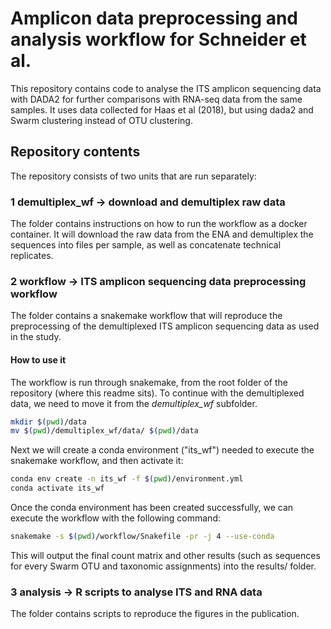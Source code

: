 # Amplicon data preprocessing and analysis workflow for Schneider et al.

This repository contains code to analyse the ITS amplicon sequencing data with DADA2 for further comparisons with RNA-seq data from the same samples. It uses data collected for Haas et al (2018), but using dada2 and Swarm clustering instead of OTU clustering.

## Repository contents

The repository consists of two units that are run separately:

### 1 demultiplex_wf -> download and demultiplex raw data

The folder contains instructions on how to run the workflow as a docker container. It will download the raw data from the ENA and demultiplex the sequences into files per sample, as well as concatenate technical replicates.

### 2 workflow -> ITS amplicon sequencing data preprocessing workflow

The folder contains a snakemake workflow that will reproduce the preprocessing of the demultiplexed ITS amplicon sequencing data as used in the study.

#### How to use it

The workflow is run through snakemake, from the root folder of the repository (where this readme sits). To continue 
with the demultiplexed data, we need to move it from the _demultiplex_wf_ subfolder.

```bash
mkdir $(pwd)/data
mv $(pwd)/demultiplex_wf/data/ $(pwd)/data
```
Next we will create a conda environment ("its_wf") needed to execute the snakemake workflow,
and then activate it:

```bash
conda env create -n its_wf -f $(pwd)/environment.yml
conda activate its_wf
```

Once the conda environment has been created successfully, we can execute the workflow with the 
following command:

```bash
snakemake -s $(pwd)/workflow/Snakefile -pr -j 4 --use-conda
```

This will output the final count matrix and other results (such as sequences for every Swarm OTU and taxonomic assignments)
into the results/ folder.

### 3 analysis -> R scripts to analyse ITS and RNA data

The folder contains scripts to reproduce the figures in the publication.
